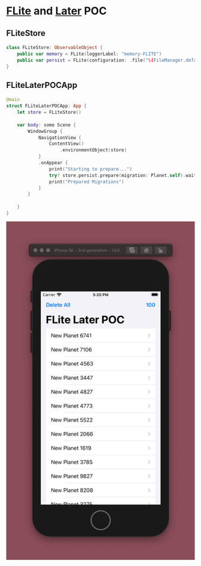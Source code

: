 # [FLite](https://github.com/0xLeif/FLite) and [Later](https://github.com/0xLeif/Later) POC

## FLiteStore
```swift
class FLiteStore: ObservableObject {
    public var memory = FLite(loggerLabel: "memory-FLITE")
    public var persist = FLite(configuration: .file("\(FileManager.default.urls(for: .documentDirectory, in: .userDomainMask).first?.path ?? "")/default.sqlite"), loggerLabel: "persisted-FLITE")
}
```

## FLiteLaterPOCApp
```swift
@main
struct FLiteLaterPOCApp: App {
    let store = FLiteStore()
    
    var body: some Scene {
        WindowGroup {
            NavigationView {
                ContentView()
                    .environmentObject(store)
            }
            .onAppear {
                print("Starting to prepare...")
                try? store.persist.prepare(migration: Planet.self).wait()
                print("Prepared Migrations")
            }
        }
        
    }
}
```

![Example Image](.media/example.png)
